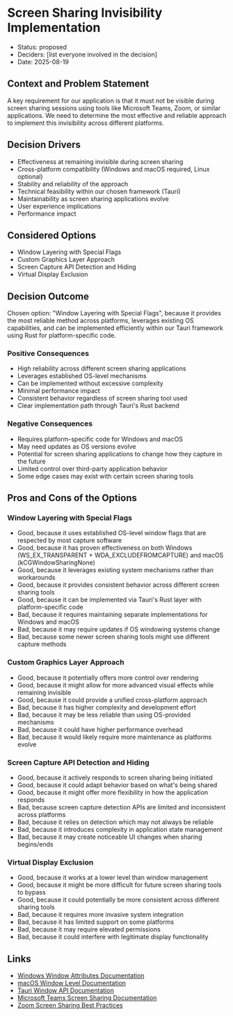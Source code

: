 # Screen Sharing Invisibility Implementation

* Status: proposed
* Deciders: [list everyone involved in the decision]
* Date: 2025-08-19

## Context and Problem Statement

A key requirement for our application is that it must not be visible during screen sharing sessions using tools like Microsoft Teams, Zoom, or similar applications. We need to determine the most effective and reliable approach to implement this invisibility across different platforms.

## Decision Drivers

* Effectiveness at remaining invisible during screen sharing
* Cross-platform compatibility (Windows and macOS required, Linux optional)
* Stability and reliability of the approach
* Technical feasibility within our chosen framework (Tauri)
* Maintainability as screen sharing applications evolve
* User experience implications
* Performance impact

## Considered Options

* Window Layering with Special Flags
* Custom Graphics Layer Approach
* Screen Capture API Detection and Hiding
* Virtual Display Exclusion

## Decision Outcome

Chosen option: "Window Layering with Special Flags", because it provides the most reliable method across platforms, leverages existing OS capabilities, and can be implemented efficiently within our Tauri framework using Rust for platform-specific code.

### Positive Consequences

* High reliability across different screen sharing applications
* Leverages established OS-level mechanisms
* Can be implemented without excessive complexity
* Minimal performance impact
* Consistent behavior regardless of screen sharing tool used
* Clear implementation path through Tauri's Rust backend

### Negative Consequences

* Requires platform-specific code for Windows and macOS
* May need updates as OS versions evolve
* Potential for screen sharing applications to change how they capture in the future
* Limited control over third-party application behavior
* Some edge cases may exist with certain screen sharing tools

## Pros and Cons of the Options

### Window Layering with Special Flags

* Good, because it uses established OS-level window flags that are respected by most capture software
* Good, because it has proven effectiveness on both Windows (WS_EX_TRANSPARENT + WDA_EXCLUDEFROMCAPTURE) and macOS (kCGWindowSharingNone)
* Good, because it leverages existing system mechanisms rather than workarounds
* Good, because it provides consistent behavior across different screen sharing tools
* Good, because it can be implemented via Tauri's Rust layer with platform-specific code
* Bad, because it requires maintaining separate implementations for Windows and macOS
* Bad, because it may require updates if OS windowing systems change
* Bad, because some newer screen sharing tools might use different capture methods

### Custom Graphics Layer Approach

* Good, because it potentially offers more control over rendering
* Good, because it might allow for more advanced visual effects while remaining invisible
* Good, because it could provide a unified cross-platform approach
* Bad, because it has higher complexity and development effort
* Bad, because it may be less reliable than using OS-provided mechanisms
* Bad, because it could have higher performance overhead
* Bad, because it would likely require more maintenance as platforms evolve

### Screen Capture API Detection and Hiding

* Good, because it actively responds to screen sharing being initiated
* Good, because it could adapt behavior based on what's being shared
* Good, because it might offer more flexibility in how the application responds
* Bad, because screen capture detection APIs are limited and inconsistent across platforms
* Bad, because it relies on detection which may not always be reliable
* Bad, because it introduces complexity in application state management
* Bad, because it may create noticeable UI changes when sharing begins/ends

### Virtual Display Exclusion

* Good, because it works at a lower level than window management
* Good, because it might be more difficult for future screen sharing tools to bypass
* Good, because it could potentially be more consistent across different sharing tools
* Bad, because it requires more invasive system integration
* Bad, because it has limited support on some platforms
* Bad, because it may require elevated permissions
* Bad, because it could interfere with legitimate display functionality

## Links

* [Windows Window Attributes Documentation](https://docs.microsoft.com/en-us/windows/win32/api/winuser/nf-winuser-setwindowdisplayaffinity)
* [macOS Window Level Documentation](https://developer.apple.com/documentation/appkit/nswindow/level)
* [Tauri Window API Documentation](https://tauri.app/v1/api/js/window/)
* [Microsoft Teams Screen Sharing Documentation](https://docs.microsoft.com/en-us/microsoftteams/sharing-content-in-teams)
* [Zoom Screen Sharing Best Practices](https://support.zoom.us/hc/en-us/articles/201362153-Sharing-your-screen-or-desktop-on-Zoom)

